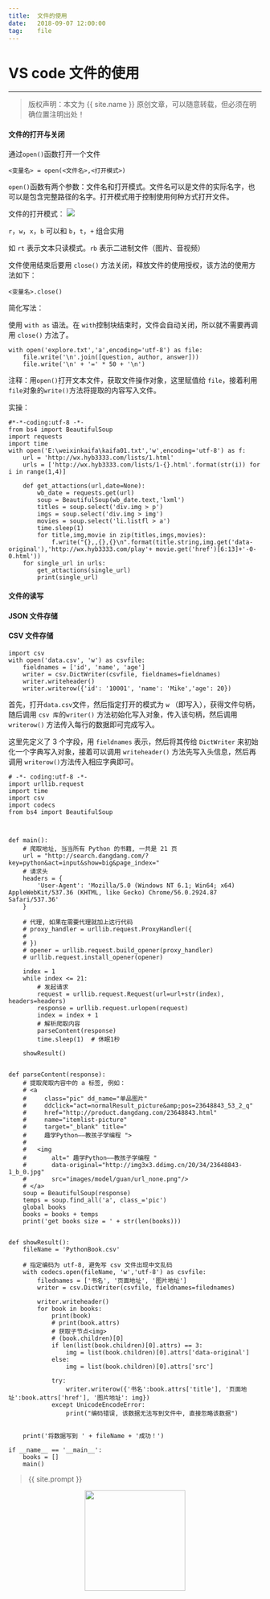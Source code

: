 ```yaml
---          
title:  文件的使用
date:   2018-09-07 12:00:00
tag:    file
---
```

# VS code 文件的使用

***
> 版权声明：本文为 {{ site.name }} 原创文章，可以随意转载，但必须在明确位置注明出处！

#### 文件的打开与关闭

通过`open()`函数打开一个文件

```
<变量名> = open(<文件名>,<打开模式>)
```

`open()`函数有两个参数：文件名和打开模式。文件名可以是文件的实际名字，也可以是包含完整路径的名字。打开模式用于控制使用何种方式打开文件。

文件的打开模式： ![](https://github.com/jiwu99/jiwu99.github.io/blob/master/images/IMG_20180907_175122.jpg)

`r`，`w`，`x`，`b` 可以和 `b`，`t`，`+` 组合实用

如 `rt` 表示文本只读模式。`rb` 表示二进制文件（图片、音视频）



文件使用结束后要用 `close()` 方法关闭，释放文件的使用授权，该方法的使用方法如下：

```
<变量名>.close()
```

简化写法：

使用 `with as` 语法。在 `with`控制块结束时，文件会自动关闭，所以就不需要再调用 `close()` 方法了。

```
with open('explore.txt','a',encoding='utf-8') as file:
	file.write('\n'.join([question, author, answer]))
	file.write('\n' + '=' * 50 + '\n')
```

注释：用`open()`打开文本文件，获取文件操作对象，这里赋值给 `file`，接着利用`file`对象的`write()`方法将提取的内容写入文件。

实操：

```
#*-*-coding:utf-8 -*-
from bs4 import BeautifulSoup
import requests
import time
with open('E:\weixinkaifa\kaifa01.txt','w',encoding='utf-8') as f:
	url = 'http://wx.hyb3333.com/lists/1.html'
	urls = ['http://wx.hyb3333.com/lists/1-{}.html'.format(str(i)) for i in range(1,4)]
	
	def get_attactions(url,date=None):
		wb_date = requests.get(url)
		soup = BeautifulSoup(wb_date.text,'lxml')
		titles = soup.select('div.img > p')
		imgs = soup.select('div.img > img')
		movies = soup.select('li.listfl > a')
		time.sleep(1)
		for title,img,movie in zip(titles,imgs,movies):
			f.write("{},,{},{}\n".format(title.string,img.get('data-original'),'http://wx.hyb3333.com/play'+ movie.get('href')[6:13]+'-0-0.html'))
	for single_url in urls:
		get_attactions(single_url)
		print(single_url)

```

#### 文件的读写

#### JSON 文件存储







#### CSV 文件存储

```
import csv
with open('data.csv', 'w') as csvfile:
	fieldnames = ['id', 'name', 'age']
	writer = csv.DictWriter(csvfile, fieldnames=fieldnames)
	writer.writeheader()
	writer.writerow({'id': '10001', 'name': 'Mike','age': 20})
```

首先，打开`data.csv`文件，然后指定打开的模式为 `w` （即写入），获得文件句柄，随后调用 `csv 库`的`writer()` 方法初始化写入对象，传入该句柄，然后调用 `writerow()` 方法传入每行的数据即可完成写入。

这里先定义了 3 个字段，用 `fieldnames` 表示，然后将其传给 `DictWriter` 来初始化一个字典写入对象，接着可以调用 `writeheader()` 方法先写入头信息，然后再调用 `writerow()`方法传入相应字典即可。

```
# -*- coding:utf-8 -*-
import urllib.request
import time
import csv
import codecs
from bs4 import BeautifulSoup



def main():
    # 爬取地址, 当当所有 Python 的书籍, 一共是 21 页
    url = "http://search.dangdang.com/?key=python&act=input&show=big&page_index="
    # 请求头
    headers = {
        'User-Agent': 'Mozilla/5.0 (Windows NT 6.1; Win64; x64) AppleWebKit/537.36 (KHTML, like Gecko) Chrome/56.0.2924.87 Safari/537.36'
    }

    # 代理, 如果在需要代理就加上这行代码
    # proxy_handler = urllib.request.ProxyHandler({
    #
    # })
    # opener = urllib.request.build_opener(proxy_handler)
    # urllib.request.install_opener(opener)

    index = 1
    while index <= 21:
        # 发起请求
        request = urllib.request.Request(url=url+str(index), headers=headers)
        response = urllib.request.urlopen(request)
        index = index + 1
        # 解析爬取内容
        parseContent(response)
        time.sleep(1)  # 休眠1秒

    showResult()


def parseContent(response):
    # 提取爬取内容中的 a 标签, 例如：
    # <a
    #     class="pic" dd_name="单品图片"
    #     ddclick="act=normalResult_picture&amp;pos=23648843_53_2_q"
    #     href="http://product.dangdang.com/23648843.html"
    #     name="itemlist-picture"
    #     target="_blank" title="
    #     趣学Python――教孩子学编程 ">
    #
    #   <img
    #       alt=" 趣学Python――教孩子学编程 "
    #       data-original="http://img3x3.ddimg.cn/20/34/23648843-1_b_0.jpg"
    #       src="images/model/guan/url_none.png"/>
    # </a>
    soup = BeautifulSoup(response)
    temps = soup.find_all('a', class_='pic')
    global books
    books = books + temps
    print('get books size = ' + str(len(books)))


def showResult():
    fileName = 'PythonBook.csv'

    # 指定编码为 utf-8, 避免写 csv 文件出现中文乱码
    with codecs.open(fileName, 'w','utf-8') as csvfile:
        filednames = ['书名', '页面地址', '图片地址']
        writer = csv.DictWriter(csvfile, fieldnames=filednames)

        writer.writeheader()
        for book in books:
            print(book)
            # print(book.attrs)
            # 获取子节点<img>
            # (book.children)[0]
            if len(list(book.children)[0].attrs) == 3:
                img = list(book.children)[0].attrs['data-original']
            else:
                img = list(book.children)[0].attrs['src']

            try:
                writer.writerow({'书名':book.attrs['title'], '页面地址':book.attrs['href'], '图片地址': img})
            except UnicodeEncodeError:
                print("编码错误, 该数据无法写到文件中, 直接忽略该数据")


    print('将数据写到 ' + fileName + '成功！')

if __name__ == '__main__':
    books = []
    main()
```

> {{ site.prompt }}

<div  align="center">
<img src="https://rengui520.github.io/images/wechart.jpg" width = "200" height = "200"/>